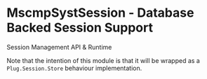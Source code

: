 # MscmpSystSession - Database Backed Session Support

Session Management API & Runtime

Note that the intention of this module is that it will be wrapped as a
`Plug.Session.Store` behaviour implementation.
